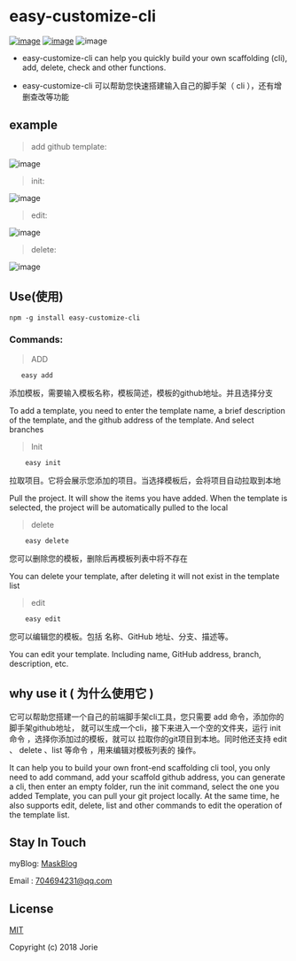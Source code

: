 # easy-customize-cli

[![image](https://img.shields.io/badge/Myblog-Mask-yellowgreen.svg)](https://maskblog.com)
[![image](https://img.shields.io/badge/npm-%3E%3D3.10.10-brightgreen.svg)](https://www.npmjs.com/package/easy-customize-cli)
![image](https://img.shields.io/npm/l/express.svg)

- easy-customize-cli can help you quickly build your own scaffolding (cli), add, delete, check and other functions.

- easy-customize-cli 可以帮助您快速搭建输入自己的脚手架（ cli ），还有增删查改等功能

## example

 > add github template:

   ![image](http://p8xnwy8rc.bkt.clouddn.com/add.gif)

  > init:

  ![image](http://p8xnwy8rc.bkt.clouddn.com/init.gif)

  > edit:

  ![image](http://p8xnwy8rc.bkt.clouddn.com/edit.gif)

  > delete:

  ![image](http://p8xnwy8rc.bkt.clouddn.com/delete.gif)

## Use(使用)

 ```shell
 npm -g install easy-customize-cli
 ```
### Commands:
>ADD
```shell
   easy add
```

添加模板，需要输入模板名称，模板简述，模板的github地址。并且选择分支

To add a template, you need to enter the template name, a brief description of the template, and the github address of the template. And select branches

>Init
```shell
    easy init
```

拉取项目。它将会展示您添加的项目。当选择模板后，会将项目自动拉取到本地

Pull the project. It will show the items you have added. When the template is selected, the project will be automatically pulled to the local



>delete
```shell
    easy delete
```

您可以删除您的模板，删除后再模板列表中将不存在

You can delete your template, after deleting it will not exist in the template list


>edit
```shell
    easy edit
```

您可以编辑您的模板。包括 名称、GitHub 地址、分支、描述等。

You can edit your template. Including name, GitHub address, branch, description, etc.


## why use it ( 为什么使用它 )

它可以帮助您搭建一个自己的前端脚手架cli工具，您只需要 add 命令，添加你的脚手架github地址，
就可以生成一个cli，接下来进入一个空的文件夹，运行 init 命令 ，选择你添加过的模板，就可以
拉取你的git项目到本地。同时他还支持 edit 、 delete 、list 等命令 ，用来编辑对模板列表的
操作。

It can help you to build your own front-end scaffolding cli tool, you only need to add command, add your scaffold github address, you can generate a cli, then enter an empty folder, run the init command, select the one you added Template, you can pull your git project locally. At the same time, he also supports edit, delete, list and other commands to edit the operation of the template list.


## Stay In Touch

myBlog: [MaskBlog](https://maskblog.com)

Email : 704694231@qq.com

## License

[MIT](https://opensource.org/licenses/MIT)

Copyright (c) 2018 Jorie